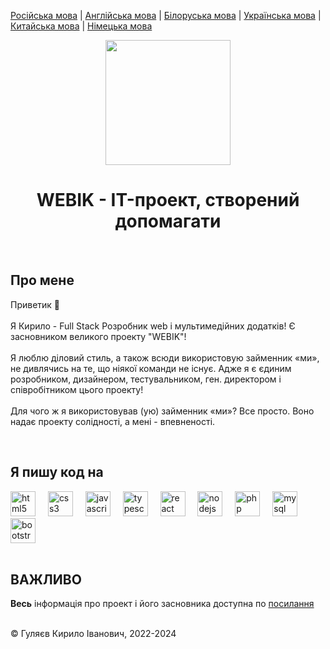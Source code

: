<p><a href="https://github.com/gki-webik/gki-webik/blob/main/README.md">Російська мова</a> | <a href="https://github.com/gki-webik/gki-webik/blob/main/README-EN.md">Англійська мова</a> | <a href="https://github.com/gki-webik/gki-webik/blob/main/README-BE.md">Білоруська мова</a> | <a href="https://github.com/gki-webik/gki-webik/blob/main/UK.md">Українська мова</a> | <a href="https://github.com/gki-webik/gki-webik/blob/main/README-ZH.md">Китайська мова</a> | <a href="https://github.com/gki-webik/gki-webik/blob/main/README-DE.md">Німецька мова</a></p>
<div align="center">
  <kbd><img height="200" src="https://gki-webik.ru/files/images/user_ico/Picsart_24-01-16_13-08-02-981%20-%2030.01.24%20-%201706621640%20-%2040831.png"  /></kbd>
</div>
<h1 align="center">WEBIK - IT-проект, створений допомагати</h1>
<br>
<h2 style="text-align: left;">Про мене</h2>
<p style="text-align: left;">Приветик 👋<br><br>Я Кирило - Full Stack Розробник web і мультимедійних додатків! Є засновником великого проекту "WEBIK"!<br><br>Я люблю діловий стиль, а також всюди використовую займенник «ми», не дивлячись на те, що ніякої команди не існує. Адже я є єдиним розробником, дизайнером, тестувальником, ген. директором і співробітником цього проекту!<br><br>Для чого ж я використовував (ую) займенник «ми»? Все просто. Воно надає проекту солідності, а мені - впевненості.</p>
<br>
<h2 style="text-align: left;">Я пишу код на</h2>
<div style="text-align: left;">
  <img src="https://cdn.jsdelivr.net/gh/devicons/devicon/icons/html5/html5-original.svg" height="40" alt="html5 logo"  />
  <img width="12" />
  <img src="https://cdn.jsdelivr.net/gh/devicons/devicon/icons/css3/css3-original.svg" height="40" alt="css3 logo"  />
  <img width="12" />
  <img src="https://cdn.jsdelivr.net/gh/devicons/devicon/icons/javascript/javascript-original.svg" height="40" alt="javascript logo"  />
  <img width="12" />
  <img src="https://cdn.jsdelivr.net/gh/devicons/devicon/icons/typescript/typescript-original.svg" height="40" alt="typescript logo"  />
  <img width="12" />
  <img src="https://cdn.jsdelivr.net/gh/devicons/devicon/icons/react/react-original.svg" height="40" alt="react logo"  />
  <img width="12" />
  <img src="https://cdn.jsdelivr.net/gh/devicons/devicon/icons/nodejs/nodejs-original.svg" height="40" alt="nodejs logo"  />
  <img width="12" />
  <img src="https://cdn.jsdelivr.net/gh/devicons/devicon/icons/php/php-original.svg" height="40" alt="php logo"  />
  <img width="12" />
  <img src="https://cdn.jsdelivr.net/gh/devicons/devicon/icons/mysql/mysql-original.svg" height="40" alt="mysql logo"  />
  <img width="12" />
  <img src="https://cdn.jsdelivr.net/gh/devicons/devicon/icons/bootstrap/bootstrap-original.svg" height="40" alt="bootstrap logo"  />
</div>
<br>
<h2>ВАЖЛИВО</h2>
<p><b>Весь</b> інформація про проект і його засновника доступна по <a href="//gki-webik.ru/wk-data" target="_blank">посилання</a></p>
<br>
© Гуляєв Кирило Іванович, 2022-2024